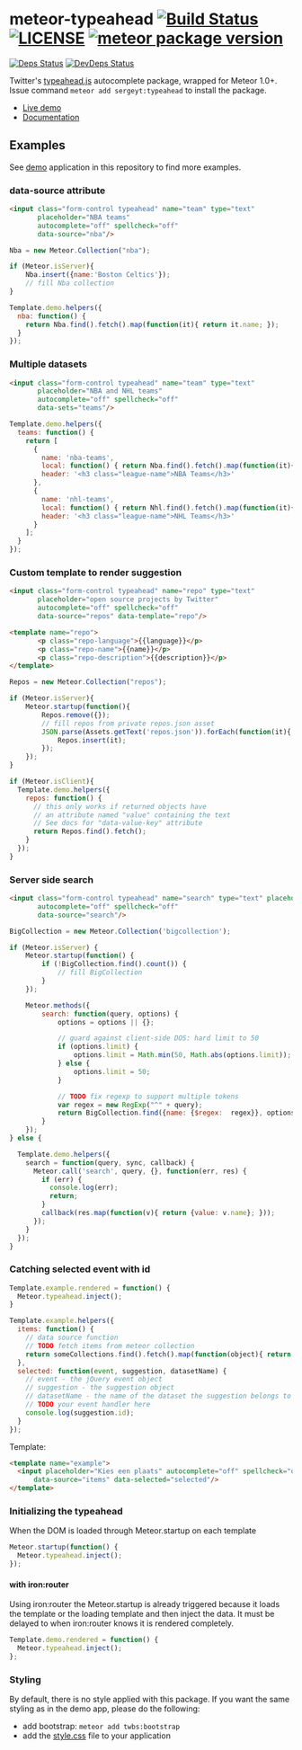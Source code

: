 # meteor-typeahead [![Build Status](https://drone.io/github.com/sergeyt/meteor-typeahead/status.png)](https://drone.io/github.com/sergeyt/meteor-typeahead/latest) [![LICENSE](http://img.shields.io/badge/LICENSE-MIT-brightgreen.svg)](http://opensource.org/licenses/MIT) [![meteor package version](http://img.shields.io/badge/atmosphere-0.11.1_1-brightgreen.svg)](https://atmospherejs.com/sergeyt/typeahead)

[![Deps Status](https://david-dm.org/sergeyt/meteor-typeahead.png)](https://david-dm.org/sergeyt/meteor-typeahead)
[![DevDeps Status](https://david-dm.org/sergeyt/meteor-typeahead/dev-status.png)](https://david-dm.org/sergeyt/meteor-typeahead#info=devDependencies)

[th]: http://twitter.github.io/typeahead.js

Twitter's [typeahead.js](http://twitter.github.io/typeahead.js/examples/) autocomplete package, wrapped for Meteor 1.0+. Issue command `meteor add sergeyt:typeahead` to install the package.

* [Live demo](http://typeahead.meteor.com/)
* [Documentation](https://github.com/sergeyt/meteor-typeahead/blob/master/docs.md)

## Examples

See [demo](https://github.com/sergeyt/meteor-typeahead/tree/master/demo) application in this repository to find more examples.

### data-source attribute

```html
<input class="form-control typeahead" name="team" type="text"
       placeholder="NBA teams"
       autocomplete="off" spellcheck="off"
       data-source="nba"/>
```

```javascript
Nba = new Meteor.Collection("nba");

if (Meteor.isServer){
	Nba.insert({name:'Boston Celtics'});
	// fill Nba collection
}

Template.demo.helpers({
  nba: function() {
    return Nba.find().fetch().map(function(it){ return it.name; });
  }
});
```

### Multiple datasets

```html
<input class="form-control typeahead" name="team" type="text"
       placeholder="NBA and NHL teams"
       autocomplete="off" spellcheck="off"
       data-sets="teams"/>
```

```javascript
Template.demo.helpers({
  teams: function() {
    return [
      {
        name: 'nba-teams',
        local: function() { return Nba.find().fetch().map(function(it){ return it.name; }); },
        header: '<h3 class="league-name">NBA Teams</h3>'
      },
      {
        name: 'nhl-teams',
        local: function() { return Nhl.find().fetch().map(function(it){ return it.name; }); },
        header: '<h3 class="league-name">NHL Teams</h3>'
      }
    ];
  }
});
```

### Custom template to render suggestion

```html
<input class="form-control typeahead" name="repo" type="text"
       placeholder="open source projects by Twitter"
       autocomplete="off" spellcheck="off"
       data-source="repos" data-template="repo"/>

<template name="repo">
       <p class="repo-language">{{language}}</p>
       <p class="repo-name">{{name}}</p>
       <p class="repo-description">{{description}}</p>
</template>
```

```javascript
Repos = new Meteor.Collection("repos");

if (Meteor.isServer){
	Meteor.startup(function(){
		Repos.remove({});
		// fill repos from private repos.json asset
		JSON.parse(Assets.getText('repos.json')).forEach(function(it){
			Repos.insert(it);
		});
	});
}

if (Meteor.isClient){
  Template.demo.helpers({
    repos: function() {
      // this only works if returned objects have
      // an attribute named "value" containing the text
      // See docs for "data-value-key" attribute
      return Repos.find().fetch();
    }
  });
}
```

### Server side search

```html
<input class="form-control typeahead" name="search" type="text" placeholder="Type to query"
       autocomplete="off" spellcheck="off"
       data-source="search"/>
```

```javascript
BigCollection = new Meteor.Collection('bigcollection');

if (Meteor.isServer) {
	Meteor.startup(function() {
		if (!BigCollection.find().count()) {
			// fill BigCollection
		}
	});

	Meteor.methods({
		search: function(query, options) {
			options = options || {};

			// guard against client-side DOS: hard limit to 50
			if (options.limit) {
				options.limit = Math.min(50, Math.abs(options.limit));
			} else {
				options.limit = 50;
			}

			// TODO fix regexp to support multiple tokens
			var regex = new RegExp("^" + query);
			return BigCollection.find({name: {$regex:  regex}}, options).fetch();
		}
	});
} else {

  Template.demo.helpers({
    search = function(query, sync, callback) {
      Meteor.call('search', query, {}, function(err, res) {
        if (err) {
          console.log(err);
          return;
        }
        callback(res.map(function(v){ return {value: v.name}; }));
      });
    }
  });
}
```

### Catching selected event with id

```js
Template.example.rendered = function() {
  Meteor.typeahead.inject();
}

Template.example.helpers({
  items: function() {
    // data source function
    // TODO fetch items from meteor collection
    return someCollections.find().fetch().map(function(object){ return {id: object._id, value: object.value}; });
  },
  selected: function(event, suggestion, datasetName) {
    // event - the jQuery event object
    // suggestion - the suggestion object
    // datasetName - the name of the dataset the suggestion belongs to
    // TODO your event handler here
    console.log(suggestion.id);
  }
});
```

Template:
```html
<template name="example">
  <input placeholder="Kies een plaats" autocomplete="off" spellcheck="off"
      data-source="items" data-selected="selected"/>
</template>
```

### Initializing the typeahead
When the DOM is loaded through Meteor.startup on each template
```javascript
Meteor.startup(function() {
  Meteor.typeahead.inject();
});
```

#### with iron:router
Using iron:router the Meteor.startup is already triggered because it loads the template or the loading template and then inject the data. It must be delayed to when iron:router knows it is rendered completely.

```javascript
Template.demo.rendered = function() {
  Meteor.typeahead.inject();
};
```

### Styling

By default, there is no style applied with this package.
If you want the same styling as in the demo app, please do the following:
- add bootstrap: `meteor add twbs:bootstrap`
- add the [style.css](https://github.com/sergeyt/meteor-typeahead/blob/master/demo/style.css) file to your application
